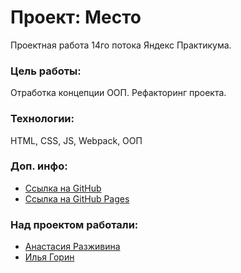 # Проект: Место

Проектная работа 14го потока Яндекс Практикума.
### Цель работы:
Отработка концепции ООП. Рефакторинг проекта.

### Технологии:
HTML, CSS, JS, Webpack, ООП

### Доп. инфо:
* [Ссылка на GitHub](https://github.com/Virshinia/mesto-project)
* [Ссылка на GitHub Pages](https://virshinia.github.io/mesto-project/)

### Над проектом работали:
* [Анастасия Разживина](https://github.com/Virshinia/)
* [Илья Горин](https://github.com/IliaGorin/)
